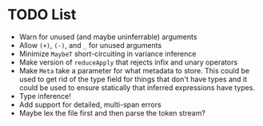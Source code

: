 # TODO List

- Warn for unused (and maybe uninferrable) arguments
- Allow `(+)`, `(-)`, and `_` for unused arguments
- Minimize `MaybeT` short-circuiting in variance inference
- Make version of `reduceApply` that rejects infix and unary operators
- Make `Meta` take a parameter for what metadata to store. This could be used
  to get rid of the type field for things that don't have types and it could
  be used to ensure statically that inferred expressions have types.
- Type inference!
- Add support for detailed, multi-span errors
- Maybe lex the file first and then parse the token stream?
